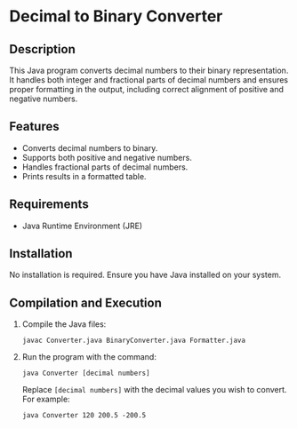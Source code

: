 # Decimal to Binary Converter

## Description
This Java program converts decimal numbers to their binary representation. It handles both integer and fractional parts of decimal numbers and ensures proper formatting in the output, including correct alignment of positive and negative numbers.

## Features
- Converts decimal numbers to binary.
- Supports both positive and negative numbers.
- Handles fractional parts of decimal numbers.
- Prints results in a formatted table.

## Requirements
- Java Runtime Environment (JRE)

## Installation
No installation is required. Ensure you have Java installed on your system.

## Compilation and Execution
1. Compile the Java files:
   ```
   javac Converter.java BinaryConverter.java Formatter.java
   ```
2. Run the program with the command:
   ```
   java Converter [decimal numbers]
   ```
   Replace `[decimal numbers]` with the decimal values you wish to convert. For example:
   ```
   java Converter 120 200.5 -200.5
   ```
